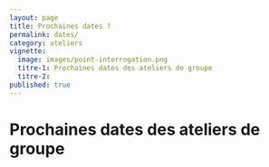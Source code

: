 ```yaml
---
layout: page
title: Prochaines dates ?
permalink: dates/
category: ateliers
vignette:
  image: images/point-interrogation.png
  titre-1: Prochaines dates des ateliers de groupe
  titre-2:
published: true
---
```



# Prochaines dates des ateliers de groupe

